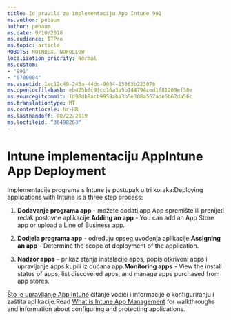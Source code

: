 ```yaml
---
title: Id pravila za implementaciju App Intune 991
ms.author: pebaum
author: pebaum
ms.date: 9/10/2018
ms.audience: ITPro
ms.topic: article
ROBOTS: NOINDEX, NOFOLLOW
localization_priority: Normal
ms.custom:
- "991"
- "6700004"
ms.assetid: 1ec12c49-243a-44dc-9084-15863b223078
ms.openlocfilehash: eb425bfc9fcc16a3a5b144794ced1f81209ef30e
ms.sourcegitcommit: 1d98db8acb9959aba3b5e308a567ade6b62da56c
ms.translationtype: MT
ms.contentlocale: hr-HR
ms.lasthandoff: 08/22/2019
ms.locfileid: "36498263"
---
```

# <a name="intune-app-deployment"></a><span data-ttu-id="09833-102">Intune implementaciju App</span><span class="sxs-lookup"><span data-stu-id="09833-102">Intune App Deployment</span></span>

<span data-ttu-id="09833-103">Implementacije programa s Intune je postupak u tri koraka:</span><span class="sxs-lookup"><span data-stu-id="09833-103">Deploying applications with Intune is a three step process:</span></span>
  
1. <span data-ttu-id="09833-104">**Dodavanje programa app** - možete dodati app App spremište ili prenijeti redak poslovne aplikacije.</span><span class="sxs-lookup"><span data-stu-id="09833-104">**Adding an app** - You can add an App Store app or upload a Line of Business app.</span></span>

2. <span data-ttu-id="09833-105">**Dodjela programa app** - određuju opseg uvođenja aplikacije.</span><span class="sxs-lookup"><span data-stu-id="09833-105">**Assigning an app** - Determine the scope of deployment of the application.</span></span>

3. <span data-ttu-id="09833-106">**Nadzor apps** – prikaz stanja instalacije apps, popis otkriveni apps i upravljanje apps kupili iz dućana app.</span><span class="sxs-lookup"><span data-stu-id="09833-106">**Monitoring apps** - View the install status of apps, list discovered apps, and manage apps purchased from app stores.</span></span>

<span data-ttu-id="09833-107">[Što je upravljanje App Intune](https://docs.microsoft.com/intune/app-management) čitanje vodiči i informacije o konfiguriranju i zaštita aplikacije.</span><span class="sxs-lookup"><span data-stu-id="09833-107">Read [What is Intune App Management](https://docs.microsoft.com/intune/app-management) for walkthroughs and information about configuring and protecting applications.</span></span>
  